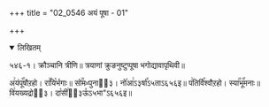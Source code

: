 +++
title = "02_0546 अयं पूषा - 01"

+++
<details open><summary>लिखितम्</summary>

५४६-१। क्रौञ्चानि त्रीणि॥ त्रयाणां क्रुङनुष्टुप्पूषा भगोद्यावापृथिवी॥

अ꣢यंपू꣡꣯षौऱहो। रा꣢꣯यि꣡र्भगाः॥ सो꣢꣯मᳲपुनाऽ᳐३। नो꣡आ꣢ऽ३र्षा꣤ऽ५ताऽ६५६इ॥ प꣢तिर्वि꣡श्वौऱहो। स्या꣢꣯भू꣡꣯मनाः॥ वि꣢यख्यद्रोऽ᳐३। दा꣡सी꣢ऽ᳐३ऊ꣤ऽ५भा"ऽ६५६इ॥
</details>